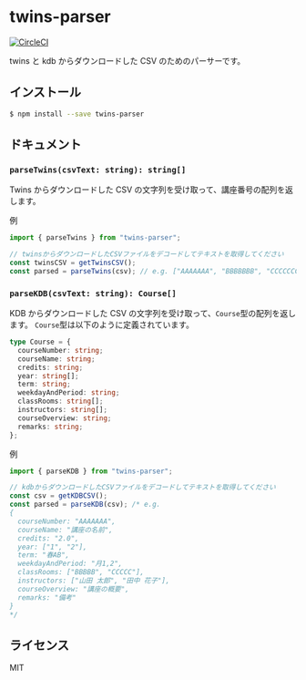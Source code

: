 # twins-parser

[![CircleCI](https://circleci.com/gh/sosukesuzuki/twins-parser.svg?style=svg)](https://circleci.com/gh/sosukesuzuki/twins-parser)

twins と kdb からダウンロードした CSV のためのパーサーです。

## インストール

```sh
$ npm install --save twins-parser
```

## ドキュメント

### `parseTwins(csvText: string): string[]`

Twins からダウンロードした CSV の文字列を受け取って、講座番号の配列を返します。

例

```ts
import { parseTwins } from "twins-parser";

// twinsからダウンロードしたCSVファイルをデコードしてテキストを取得してください
const twinsCSV = getTwinsCSV();
const parsed = parseTwins(csv); // e.g. ["AAAAAAA", "BBBBBBB", "CCCCCCC"]
```

### `parseKDB(csvText: string): Course[]`

KDB からダウンロードした CSV の文字列を受け取って、`Course`型の配列を返します。
`Course`型は以下のように定義されています。

```ts
type Course = {
  courseNumber: string;
  courseName: string;
  credits: string;
  year: string[];
  term: string;
  weekdayAndPeriod: string;
  classRooms: string[];
  instructors: string[];
  courseOverview: string;
  remarks: string;
};
```

例

```ts
import { parseKDB } from "twins-parser";

// kdbからダウンロードしたCSVファイルをデコードしてテキストを取得してください
const csv = getKDBCSV();
const parsed = parseKDB(csv); /* e.g.
{
  courseNumber: "AAAAAAA",
  courseName: "講座の名前",
  credits: "2.0",
  year: ["1", "2"],
  term: "春AB",
  weekdayAndPeriod: "月1,2",
  classRooms: ["BBBBB", "CCCCC"],
  instructors: ["山田 太郎", "田中 花子"],
  courseOverview: "講座の概要",
  remarks: "備考"
}
*/
```

## ライセンス

MIT

